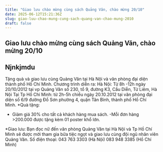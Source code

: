 ```yaml
---
title: "Giao lưu chào mừng cùng sách Quảng Văn, chào mừng 20/10"
date: 2025-06-12T15:21:36Z
slug: giao-luu-chao-mung-cung-sach-quang-van-chao-mung-2010
draft: false
---
```


## Giao lưu chào mừng cùng sách Quảng Văn, chào mừng 20/10

## Njnkjmdu

Tặng quà và giao lưu cùng Quảng Văn tại Hà Nội và văn phòng đại diện thành phố Hồ Chí Minh.
Chương trình diễn ra:
Hà Nội: Từ 8h -12h ngày 20/10/2012 tại vp Quảng Văn số 230, tổ 9, đường K3, Cầu Diễn, Từ Liêm, Hà Nội
Tại Tp Hồ Chí Minh: từ 2h-5h chiều ngày 20.10.2012 tại văn phòng đại diện số 6/9 đường Đồ Sơn phường 4, quận Tân Bình, thành phố Hồ Chí Minh.
*Quà tặng: 
- Giảm giá 30% cho tất cả khách hàng mua sách.
-Mỗi đơn hàng >200.000 được tặng kèm 01 poster khổ lớn.
 
*Giao lưu:
Bạn đọc nữ đến văn phòng Quảng Văn tại Hà Nội và Tp Hồ Chí Minh sẽ được mời tham gia bữa tiệc ngọt và giao lưu cùng đội ngũ nhân viên Quảng Văn.
Số điện thoại: 043 763 3303 (Hà Nội)
083 948 3385 (Hồ Chí Minh)